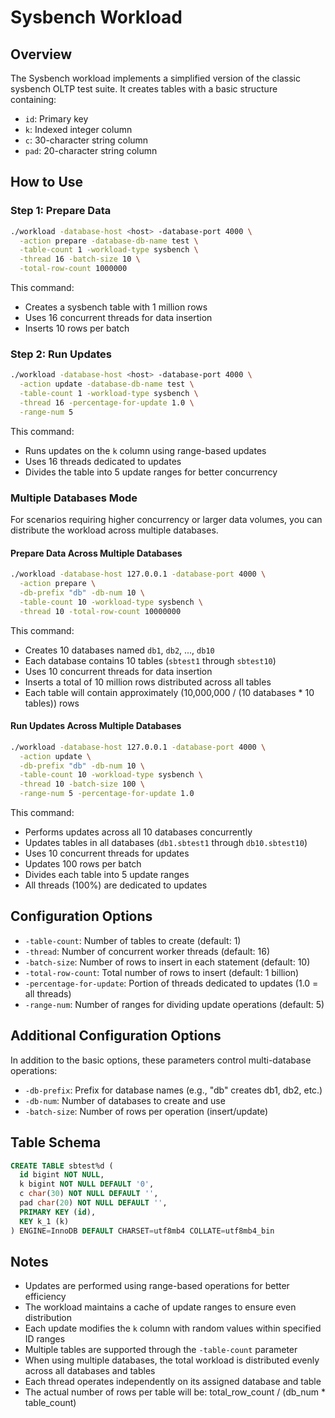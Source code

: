 # Sysbench Workload

## Overview

The Sysbench workload implements a simplified version of the classic sysbench OLTP test suite. It creates tables with a basic structure containing:

- `id`: Primary key
- `k`: Indexed integer column
- `c`: 30-character string column
- `pad`: 20-character string column

## How to Use

### Step 1: Prepare Data

```bash
./workload -database-host <host> -database-port 4000 \
  -action prepare -database-db-name test \
  -table-count 1 -workload-type sysbench \
  -thread 16 -batch-size 10 \
  -total-row-count 1000000
```

This command:
- Creates a sysbench table with 1 million rows
- Uses 16 concurrent threads for data insertion
- Inserts 10 rows per batch

### Step 2: Run Updates

```bash
./workload -database-host <host> -database-port 4000 \
  -action update -database-db-name test \
  -table-count 1 -workload-type sysbench \
  -thread 16 -percentage-for-update 1.0 \
  -range-num 5
```

This command:

- Runs updates on the `k` column using range-based updates
- Uses 16 threads dedicated to updates
- Divides the table into 5 update ranges for better concurrency

### Multiple Databases Mode

For scenarios requiring higher concurrency or larger data volumes, you can distribute the workload across multiple databases.

#### Prepare Data Across Multiple Databases

```bash
./workload -database-host 127.0.0.1 -database-port 4000 \
  -action prepare \
  -db-prefix "db" -db-num 10 \
  -table-count 10 -workload-type sysbench \
  -thread 10 -total-row-count 10000000
```

This command:

- Creates 10 databases named `db1`, `db2`, ..., `db10`
- Each database contains 10 tables (`sbtest1` through `sbtest10`)
- Uses 10 concurrent threads for data insertion
- Inserts a total of 10 million rows distributed across all tables
- Each table will contain approximately (10,000,000 / (10 databases * 10 tables)) rows

#### Run Updates Across Multiple Databases

```bash
./workload -database-host 127.0.0.1 -database-port 4000 \
  -action update \
  -db-prefix "db" -db-num 10 \
  -table-count 10 -workload-type sysbench \
  -thread 10 -batch-size 100 \
  -range-num 5 -percentage-for-update 1.0
```

This command:
- Performs updates across all 10 databases concurrently
- Updates tables in all databases (`db1.sbtest1` through `db10.sbtest10`)
- Uses 10 concurrent threads for updates
- Updates 100 rows per batch
- Divides each table into 5 update ranges
- All threads (100%) are dedicated to updates

## Configuration Options

- `-table-count`: Number of tables to create (default: 1)
- `-thread`: Number of concurrent worker threads (default: 16)
- `-batch-size`: Number of rows to insert in each statement (default: 10)
- `-total-row-count`: Total number of rows to insert (default: 1 billion)
- `-percentage-for-update`: Portion of threads dedicated to updates (1.0 = all threads)
- `-range-num`: Number of ranges for dividing update operations (default: 5)

## Additional Configuration Options

In addition to the basic options, these parameters control multi-database operations:

- `-db-prefix`: Prefix for database names (e.g., "db" creates db1, db2, etc.)
- `-db-num`: Number of databases to create and use
- `-batch-size`: Number of rows per operation (insert/update)

## Table Schema

```sql
CREATE TABLE sbtest%d (
  id bigint NOT NULL,
  k bigint NOT NULL DEFAULT '0',
  c char(30) NOT NULL DEFAULT '',
  pad char(20) NOT NULL DEFAULT '',
  PRIMARY KEY (id),
  KEY k_1 (k)
) ENGINE=InnoDB DEFAULT CHARSET=utf8mb4 COLLATE=utf8mb4_bin
```

## Notes

- Updates are performed using range-based operations for better efficiency
- The workload maintains a cache of update ranges to ensure even distribution
- Each update modifies the `k` column with random values within specified ID ranges
- Multiple tables are supported through the `-table-count` parameter
- When using multiple databases, the total workload is distributed evenly across all databases and tables
- Each thread operates independently on its assigned database and table
- The actual number of rows per table will be: total_row_count / (db_num * table_count)